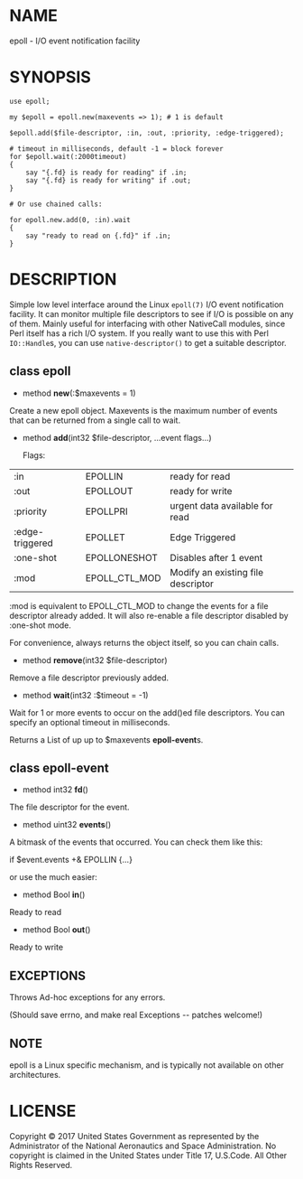NAME
====

epoll - I/O event notification facility

SYNOPSIS
========

    use epoll;

    my $epoll = epoll.new(maxevents => 1); # 1 is default

    $epoll.add($file-descriptor, :in, :out, :priority, :edge-triggered);

    # timeout in milliseconds, default -1 = block forever
    for $epoll.wait(:2000timeout)
    {
        say "{.fd} is ready for reading" if .in;
        say "{.fd} is ready for writing" if .out;
    }

    # Or use chained calls:

    for epoll.new.add(0, :in).wait
    {
        say "ready to read on {.fd}" if .in;
    }

DESCRIPTION
===========

Simple low level interface around the Linux `epoll(7)` I/O event notification facility. It can monitor multiple file descriptors to see if I/O is possible on any of them. Mainly useful for interfacing with other NativeCall modules, since Perl itself has a rich I/O system. If you really want to use this with Perl `IO::Handle`s, you can use `native-descriptor()` to get a suitable descriptor.

class **epoll**
---------------

  * method **new**(:$maxevents = 1)

Create a new epoll object. Maxevents is the maximum number of events that can be returned from a single call to wait.

  * method **add**(int32 $file-descriptor, ...event flags...)

    Flags:

<table>
  <tr>
    <td>:in</td>
    <td>EPOLLIN</td>
    <td>ready for read</td>
  </tr>
  <tr>
    <td>:out</td>
    <td>EPOLLOUT</td>
    <td>ready for write</td>
  </tr>
  <tr>
    <td>:priority</td>
    <td>EPOLLPRI</td>
    <td>urgent data available for read</td>
  </tr>
  <tr>
    <td>:edge-triggered</td>
    <td>EPOLLET</td>
    <td>Edge Triggered</td>
  </tr>
  <tr>
    <td>:one-shot</td>
    <td>EPOLLONESHOT</td>
    <td>Disables after 1 event</td>
  </tr>
  <tr>
    <td>:mod</td>
    <td>EPOLL_CTL_MOD</td>
    <td>Modify an existing file descriptor</td>
  </tr>
</table>

:mod is equivalent to EPOLL_CTL_MOD to change the events for a file descriptor already added. It will also re-enable a file descriptor disabled by :one-shot mode.

For convenience, always returns the object itself, so you can chain calls.

  * method **remove**(int32 $file-descriptor)

Remove a file descriptor previously added.

  * method **wait**(int32 :$timeout = -1)

Wait for 1 or more events to occur on the add()ed file descriptors. You can specify an optional timeout in milliseconds.

Returns a List of up up to $maxevents **epoll-event**s.

class **epoll-event**
---------------------

  * method int32 **fd**()

The file descriptor for the event.

  * method uint32 **events**()

A bitmask of the events that occurred. You can check them like this:

if $event.events +& EPOLLIN {...}

or use the much easier:

  * method Bool **in**()

Ready to read

  * method Bool **out**()

Ready to write

EXCEPTIONS
----------

Throws Ad-hoc exceptions for any errors.

(Should save errno, and make real Exceptions -- patches welcome!)

NOTE
----

epoll is a Linux specific mechanism, and is typically not available on other architectures.

LICENSE
=======

Copyright © 2017 United States Government as represented by the Administrator of the National Aeronautics and Space Administration. No copyright is claimed in the United States under Title 17, U.S.Code. All Other Rights Reserved.
